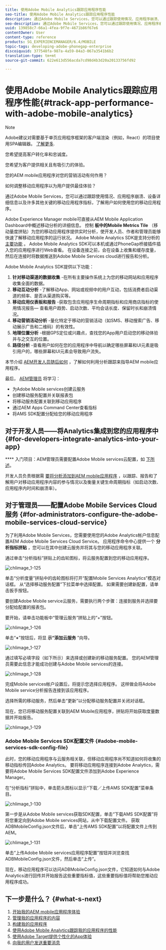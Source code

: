 ```yaml
---
title: 使用Adobe Mobile Analytics跟踪应用程序性能
seo-title: 使用Adobe Mobile Analytics跟踪应用程序性能
description: 通过Adobe Mobile Services，您可以通过跟踪使用情况、应用程序崩溃、设备详细信息以及许多其他关键的移动应用程序指标，了解用户如何使用您的移动应用程序。 可查看本页以了解更多信息。
seo-description: 通过Adobe Mobile Services，您可以通过跟踪使用情况、应用程序崩溃、设备详细信息以及许多其他关键的移动应用程序指标，了解用户如何使用您的移动应用程序。 可查看本页以了解更多信息。
uuid: 139858c7-66a1-4fea-9f7e-4671b86f67e6
contentOwner: User
content-type: reference
products: SG_EXPERIENCEMANAGER/6.4/MOBILE
topic-tags: developing-adobe-phonegap-enterprise
discoiquuid: 377548fa-987a-4a59-84a3-067a3541b6b2
translation-type: tm+mt
source-git-commit: 622e613d556acda7cd98d4b3d20a20133756fd92

---
```



# 使用Adobe Mobile Analytics跟踪应用程序性能{#track-app-performance-with-adobe-mobile-analytics}

>[!NOTE]
>
>Adobe建议对需要基于单页应用程序框架的客户端渲染（例如，React）的项目使用SPA编辑器。 [了解更多](/help/sites-developing/spa-overview.md).

您希望提高客户转化率和忠诚度。

您希望为客户提供相关且有吸引力的体验。

您的AEM mobile应用程序对您的营销活动有何作用？

如何调整移动应用程序以为用户提供最佳体验？

通过Adobe Mobile Services，您可以通过跟踪使用情况、应用程序崩溃、设备详细信息以及许多其他关键的移动应用程序指标，了解用户如何使用您的移动应用程序。

Adobe Experience Manager mobile可直接从AEM Mobile Application Dashboard中概述移动分析的详细信息。 控制 **板中的Mobile Metrics Tile** （移动量度拼贴）为您的移动应用程序提供实时分析，使开发人员、作者和管理员能够快速了解移动应用程序的运行状况。 Adobe Mobile Analytics SDK是支持分析的 [主要功能](https://www.adobe.com/ca/solutions/digital-analytics/mobile-web-apps-analytics.html) 。 Adobe Mobile Analytics SDK可以本机或通过PhoneGap桥接插件插入您的应用程序进行Web查看。 在设备连接之前，会在设备上收集和缓存度量，然后在连接时将数据推送到Adobe Mobile Services cloud进行报告和分析。

Adobe Mobile Analytics SDK提供以下功能：

1. **针对移动渠道的数据收集** -在所有主要操作系统上为您的移动网站和应用程序收集全面的数据。
1. **移动互动分析** -了解移动App、网站或视频中的用户互动，包括消费者启动渠道的频率、是否从渠道购买等。
1. **移动应用仪表板和报告** -获取包含应用程序生命周期指标和应用商店指标的使用情况报告— 查看用户趋势、启动次数、平均会话长度、保留时长和崩溃情况。
1. **移动营销活动分析** -量化特定于移动的营销活动（如SMS、移动搜索广告、移动展示广告和二维码）的有效性。
1. **地理位置分析** -根据GPS定位或兴趣点，查找您的App用户启动您的移动体验并与之交互的位置。
1. **路径分析** -查看用户如何在您的应用程序中导航以确定哪些屏幕和UI元素是吸引用户的，哪些屏幕和UI元素会导致用户流失。

本节介绍 [AEM开发人员随后如何](#developers) ，了解如何利用分析跟踪来指导AEM mobile应用程序。

最后， [AEM管理员](#administrators) 将学习：

* 为Adobe Mobile services创建云服务
* 创建移动服务配置并关联报表包
* 将移动服务配置关联到移动应用程序
* 通过AEM Apps Command Center查看指标
* 将AMS SDK配置分配给您的移动应用程序

## 对于开发人员——将Analytics集成到您的应用程序中 {#for-developers-integrate-analytics-into-your-app}

**** 入门项目：AEM管理员需要配置Adobe Mobile services云配置，如 [下所述](#amscloudserviceconfig)。

开发人员负责根据需 [要将分析添加到AEM mobile应用程序](/help/mobile/phonegap-add-analytics-to-apps.md) ，以跟踪、报告和了解用户对移动应用程序内容的参与情况以及衡量关键生命周期指标（如启动次数、应用程序内时间和崩溃率）。

## 对于管理员——配置Adobe Mobile Services Cloud服务 {#for-administrators-configure-the-adobe-mobile-services-cloud-service}

为了利用Adobe Mobile Services，您需要使用您的Adobe Analytics帐户信息配置AEM Adobe Mobile Services Cloud Service。 应用程序命令中心提供一个 **分析指标拼贴** ，您可以在其中创建云服务并将其与您的移动应用程序关联。

通过单击“分析指标”拼贴上的齿轮图标，将云服务配置到您的移动应用程序。

![chlimage_1-125](assets/chlimage_1-125.png)

单击“分析度量”拼贴中的齿轮图标将打开“配置Mobile Services Analytics”模态对话框。 从“选择移动服务配置”下拉菜单中选择配置。 如果需要创建新配置，请单击扳手按钮。

要创建Adobe Mobile service云服务，需要执行两个步骤：连接到服务并选择要分配给配置的报表包。

要开始，请单击功能板中“管理云服务”拼贴上的“+”按钮。

![chlimage_1-126](assets/chlimage_1-126.png)

单击“**+**”按钮后，将显 **示“添加云服务** ”向导。

![chlimage_1-127](assets/chlimage_1-127.png)

通过填写必填字段（如下所示）来选择或创建新的移动服务配置。 您的AEM管理员需要此信息才能成功创建与Adobe Mobile services的连接。

![chlimage_1-128](assets/chlimage_1-128.png)

完成Mobile services帐户设置后，将提示您选择应用程序。 这样做会将Adobe Mobile service分析报告连接到该应用程序。

选择所需的移动服务，然后单击“更新”以分配移动服务配置并关闭对话框。

现在，您已将移动服务配置关联到AEM Mobile应用程序，拼贴将开始获取度量数据并开始报告。

![chlimage_1-129](assets/chlimage_1-129.png)

### Adobe Mobile Services SDK配置文件 {#adobe-mobile-services-sdk-config-file}

此时，您的移动应用程序与云服务相关联，但移动应用程序尚不知道如何将收集的移动指标传回Adobe Analytics。 要将移动应用程序连接到Adobe Analytics，需要将Adobe Mobile Services SDK配置文件添加到Adobe Experience Manager。

在“分析指标”拼贴中，单击箭头图标以显示“下载／上传AMS SDK配置”菜单条目。

![chlimage_1-130](assets/chlimage_1-130.png)

第一步是从Adobe Mobile services获取SDK配置，单击“下载AMS SDK配置”将将您重定向到Adobe Mobile services网站，从中下载配置文件。 获取ADBMobileConfig.json文件后，单击“上传AMS SDK配置”以将配置文件上传到AEM。

![chlimage_1-131](assets/chlimage_1-131.png)

单击“上传Adobe Mobile services应用程序配置”按钮并浏览查找ADBMobileConfig.json文件，然后单击“上传”。

现在，移动应用程序可以访问ADBMobileConfig.json文件，它知道如何与Adobe Analytics进行回传并开始报告这些重要指标值，这些重要指标值将帮助您推动应用程序成功。

## 下一步是什么？ {#what-s-next}

1. [开始我的AEM mobile应用程序体验](/help/mobile/starting-aem-phonegap-app.md)
1. [管理我的应用程序的内容](/help/mobile/phonegap-manage-app-content.md)
1. [构建我的应用程序](/help/mobile/building-app-mobile-phonegap.md)
1. [使用Adobe Mobile Analytics跟踪我的应用程序的性能](/help/mobile/phonegap-intro-to-app-analytics.md)
1. [使用Adobe Target提供个性化的App体验](/help/mobile/phonegap-aem-mobile-content-personalization.md)
1. [向我的用户发送重要消息](/help/mobile/phonegap-push-notifications.md)